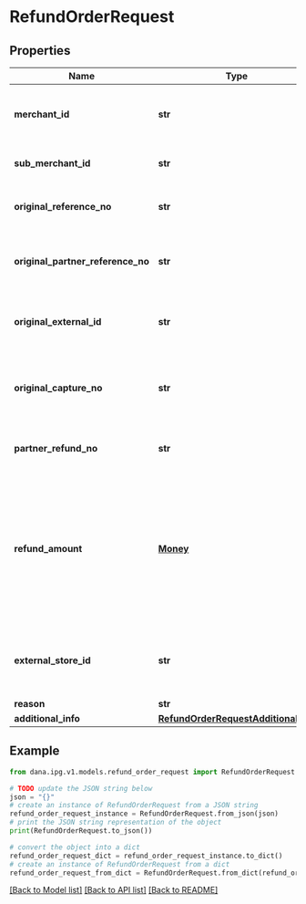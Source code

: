 # RefundOrderRequest


## Properties

Name | Type | Description | Notes
------------ | ------------- | ------------- | -------------
**merchant_id** | **str** | Merchant identifier that is unique per each merchant | 
**sub_merchant_id** | **str** | Information of sub merchant identifier | [optional] 
**original_reference_no** | **str** | Original transaction identifier on DANA system | [optional] 
**original_partner_reference_no** | **str** | Original transaction identifier on partner system | 
**original_external_id** | **str** | Original external identifier on header message | [optional] 
**original_capture_no** | **str** | DANA&#39;s capture identifier. Use to refund the corresponding capture order | [optional] 
**partner_refund_no** | **str** | Reference number from merchant for the refund | 
**refund_amount** | [**Money**](Money.md) | Refund amount. Contains two sub-fields - 1. Value (Transaction amount, including the cents) and 2. Currency (Currency code based on ISO) | 
**external_store_id** | **str** | Store identifier to indicate to which store this payment belongs to | [optional] 
**reason** | **str** | Refund reason | [optional] 
**additional_info** | [**RefundOrderRequestAdditionalInfo**](RefundOrderRequestAdditionalInfo.md) |  | [optional] 

## Example

```python
from dana.ipg.v1.models.refund_order_request import RefundOrderRequest

# TODO update the JSON string below
json = "{}"
# create an instance of RefundOrderRequest from a JSON string
refund_order_request_instance = RefundOrderRequest.from_json(json)
# print the JSON string representation of the object
print(RefundOrderRequest.to_json())

# convert the object into a dict
refund_order_request_dict = refund_order_request_instance.to_dict()
# create an instance of RefundOrderRequest from a dict
refund_order_request_from_dict = RefundOrderRequest.from_dict(refund_order_request_dict)
```
[[Back to Model list]](../README.md#documentation-for-models) [[Back to API list]](../README.md#documentation-for-api-endpoints) [[Back to README]](../README.md)


